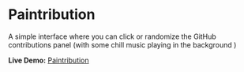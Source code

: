 # Paintribution

A simple interface where you can click or randomize the GitHub contributions panel (with some chill music playing in the background  )

  

**Live Demo:** [Paintribution](https://portfolio-crisilto.vercel.app)